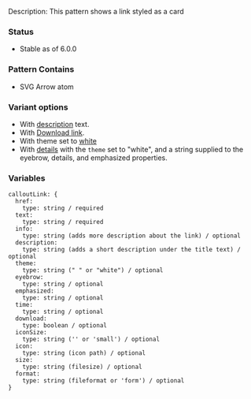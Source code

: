 Description: This pattern shows a link styled as a card

### Status
* Stable as of 6.0.0

### Pattern Contains
* SVG Arrow atom

### Variant options
* With [description](./?p=molecules-callout-link-as-description) text.
* With [Download link](./?p=molecules-callout-link-download).
* With theme set to [white](./?p=molecules-callout-link-as-white)
* With [details](./?p=molecules-callout-link-with-details) with the `theme` set to "white", and a string supplied to the eyebrow, details, and emphasized properties.

### Variables
~~~
calloutLink: {
  href:
    type: string / required
  text:
    type: string / required
  info:
    type: string (adds more description about the link) / optional
  description:
    type: string (adds a short description under the title text) / optional
  theme:
    type: string (" " or "white") / optional
  eyebrow:
  	type: string / optional
  emphasized:
  	type: string / optional
  time:
  	type: string / optional
  download:
    type: boolean / optional
  iconSize: 
    type: string ('' or 'small') / optional
  icon: 
    type: string (icon path) / optional
  size: 
    type: string (filesize) / optional
  format:  
    type: string (fileformat or 'form') / optional
}
~~~
